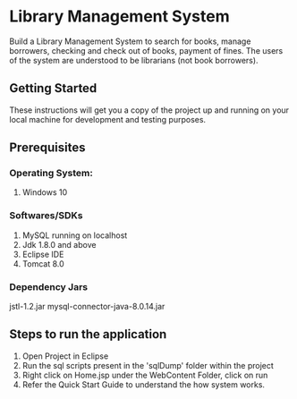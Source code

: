 # Library Management System
Build a Library Management System to search for books, manage borrowers, checking and check out of books, payment of fines. 
The users of the system are understood to be librarians (not book borrowers).

## Getting Started
These instructions will get you a copy of the project up and running on your local machine for development and testing purposes. 

## Prerequisites

### Operating System:
1. Windows 10

### Softwares/SDKs
1. MySQL running on localhost
2. Jdk 1.8.0 and above
3. Eclipse IDE
4. Tomcat 8.0

### Dependency Jars
jstl-1.2.jar
mysql-connector-java-8.0.14.jar


## Steps to run the application

1. Open Project in Eclipse
2. Run the sql scripts present in the 'sqlDump' folder within the project
3. Right click on Home.jsp under the WebContent Folder, click on run
4. Refer the Quick Start Guide to understand the how system works.
